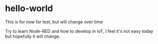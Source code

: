 # hello-world
This is for now for test, but will change over time

Try to learn Node-RED and how to develop in IoT, I feel it's not easy today but hopefully it will change.
